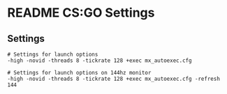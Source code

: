 # README CS:GO Settings

## Settings
```shell
# Settings for launch options
-high -novid -threads 8 -tickrate 128 +exec mx_autoexec.cfg

# Settings for launch options on 144hz monitor
-high -novid -threads 8 -tickrate 128 +exec mx_autoexec.cfg -refresh 144
```
